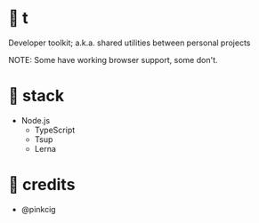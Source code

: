 # 🔧 t

Developer toolkit; a.k.a. shared utilities between personal projects

NOTE: Some have working browser support, some don't.

# 🔨 stack

-   Node.js
    -   TypeScript
    -   Tsup
    -   Lerna

# 🍵 credits

-   @pinkcig
